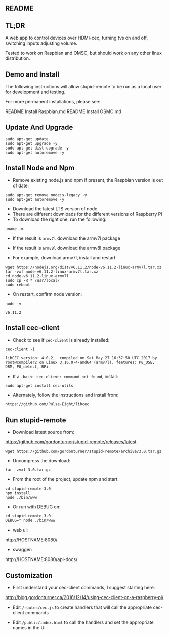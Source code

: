 README
------


TL;DR
-----

A web app to control devices over HDMI-cec, turning tvs on and off, switching inputs adjusting volume.

Tested to work on Raspbian and OMSC, but should work on any other linux distribution.


Demo and Install
----------------

The following instructions will allow stupid-remote to be run as a local user for development and testing.

For more permanent installations, please see:

README Install Raspbian.md
README Install OSMC.md


Update And Upgrade
------------------

```
sudo apt-get update
sudo apt-get upgrade -y
sudo apt-get dist-upgrade -y
sudo apt-get autoremove -y
```


Install Node and Npm
--------------------

- Remove existing node.js and npm if present, the Raspbian version is out of date.

```
sudo apt-get remove nodejs-legacy -y
sudo apt-get autoremove -y
```

- Download the latest LTS version of node
- There are different downloads for the different versions of Raspberry Pi
- To download the right one, run the following:

```
uname -m
```

- If the result is `armv7l` download the armv7l package
- If the result is `armv8l` download the armv8l package

- For example, download armv7l, install and restart:

```
wget https://nodejs.org/dist/v6.11.2/node-v6.11.2-linux-armv7l.tar.xz
tar -vxf node-v6.11.2-linux-armv7l.tar.xz
cd node-v6.11.2-linux-armv7l
sudo cp -R * /usr/local/
sudo reboot
```

- On restart, confirm node version:

```
node -v
```
```
v6.11.2
```


Install cec-client
------------------

- Check to see if `cec-client` is already installed:

```
cec-client -i
```
```
libCEC version: 4.0.2,  compiled on Sat May 27 16:37:50 UTC 2017 by root@compiler2 on Linux 3.16.0-4-amd64 (armv7l), features: P8_USB, DRM, P8_detect, RPi
```

- If a `-bash: cec-client: command not found`, install:

```
sudo apt-get install cec-utils
```

- Alternately, follow the instructions and install from:

```
https://github.com/Pulse-Eight/libcec
```


Run stupid-remote
-----------------

- Download latest source from:

https://github.com/gordonturner/stupid-remote/releases/latest

```
wget https://github.com/gordonturner/stupid-remote/archive/3.0.tar.gz
```

- Uncompress the download:

```
tar -zvxf 3.0.tar.gz
```

- From the root of the project, update npm and start:

```
cd stupid-remote-3.0
npm install
node ./bin/www
```

- Or run with DEBUG on:

```
cd stupid-remote-3.0
DEBUG=* node ./bin/www
```

- web ui:

http://HOSTNAME:8080/


- swagger:

http://HOSTNAME:8080/api-docs/


Customization
-------------

- First understand your cec-client commands, I suggest starting here:

http://blog.gordonturner.ca/2016/12/14/using-cec-client-on-a-raspberry-pi/


- Edit `/routes/cec.js` to create handlers that will call the appropriate cec-client commands

- Edit `/public/index.html` to call the handlers and set the appropriate names in the UI

